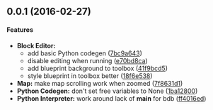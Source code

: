 <a name="0.0.1"></a>
## 0.0.1 (2016-02-27)


#### Features

* **Block Editor:**
  *  add basic Python codegen ([7bc9a643](https://github.com/lidavidm/cs6360/commit/7bc9a643139d34d24b421439fa8db9ebd1aff02b))
  *  disable editing when running ([e70bd8ca](https://github.com/lidavidm/cs6360/commit/e70bd8ca7f917c0c4b9623ccd4dd84e04b39348f))
  *  add blueprint background to toolbox ([41f9bcd5](https://github.com/lidavidm/cs6360/commit/41f9bcd50e707d63549fd738d6714db7cd1aa4e2))
  *  style blueprint in toolbox better ([18f6e538](https://github.com/lidavidm/cs6360/commit/18f6e538ca14ac2e368110f3b6debd032ab77b80))
* **Map:**  make map scrolling work when zoomed ([7f8631d1](https://github.com/lidavidm/cs6360/commit/7f8631d101ddc68c6c8452fb6b9bd2746e95fe7e))
* **Python Codegen:**  don't set free variables to None ([1ba12800](https://github.com/lidavidm/cs6360/commit/1ba12800006218c60c22a9f79a14bc813130aa1c))
* **Python Interpreter:**  work around lack of __main__ for bdb ([ff4016ed](https://github.com/lidavidm/cs6360/commit/ff4016ed4f6a09605f77238ba2698bd487497edc))



